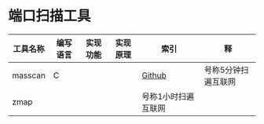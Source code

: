 # 端口扫描工具
|工具名称|编写语言|实现功能|实现原理|索引|释|
|-------|-------|-------|-------|---|---|
|masscan|C|||[Github](https://github.com/robertdavidgraham/masscan)|号称5分钟扫遍互联网|
|zmap||||号称1小时扫遍互联网|

